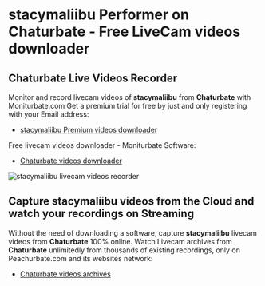 # stacymaliibu Performer on Chaturbate - Free LiveCam videos downloader

## Chaturbate Live Videos Recorder

Monitor and record livecam videos of **stacymaliibu** from **Chaturbate** with Moniturbate.com
Get a premium trial for free by just and only registering with your Email address:
* [stacymaliibu Premium videos downloader](https://moniturbate.com/request-demo-licence-key.html)

Free livecam videos downloader - Moniturbate Software:
* [Chaturbate videos downloader](https://moniturbate.com/moniturbate-download-software.html)

![stacymaliibu livecam videos recorder](https://peachurnet.com/templates/moniturbate-software.png)


## Capture stacymaliibu videos from the Cloud and watch your recordings on Streaming

Without the need of downloading a software, capture **stacymaliibu** livecam videos from **Chaturbate** 100% online.
Watch Livecam archives from **Chaturbate** unlimitedly from thousands of existing recordings, only on Peachurbate.com and its websites network:
* [Chaturbate videos archives](https://peachurnet.com/)